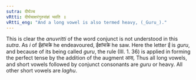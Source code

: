 ```yaml
---
sutra: दीर्घञ्च
vRtti: दीर्घचाक्षरंगुरुसंज्ञं भवति ॥
vRtti_eng: "And a long vowel is also termed heavy, (_Guru_)."
---
```

This is clear the _anuvritti_ of the word conjunct is not understood in this _sutra_. As _i_ of ईहांचक्रे he endeavoured, ईक्षांचक्रे he saw. Here the letter ई is _guru_, and because of its being called _guru_, the rule (III. 1. 36) is applied in forming the perfect tense by the addition of the augment आस्. Thus all long vowels, and short vowels followed by conjunct consonants are _guru_ or heavy. All other short vowels are _laghu_.
